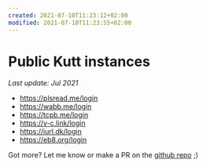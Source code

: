 ```yaml
---
created: 2021-07-10T11:23:12+02:00
modified: 2021-07-10T11:23:55+02:00
---
```


# Public Kutt instances

*Last update: Jul 2021*

- https://plsread.me/login
- https://wabb.me/login
- https://tcpb.me/login
- https://v-c.link/login
- https://iurl.dk/login
- https://eb8.org/login

Got more? Let me know or make a PR on the [github repo](https://github.com/lenowac/wiki) ;)
